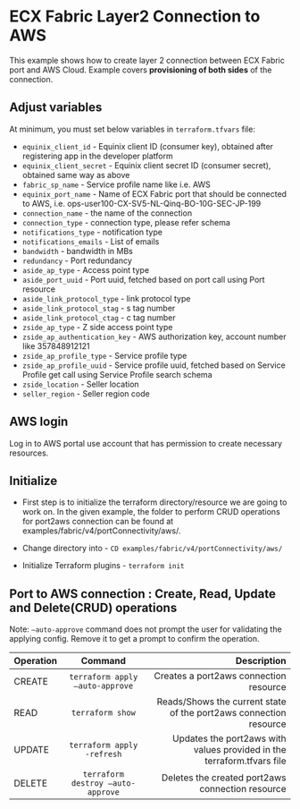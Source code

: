 # ECX Fabric Layer2 Connection to AWS

This example shows how to create layer 2 connection between ECX Fabric port and AWS Cloud.
Example covers **provisioning of both sides** of the connection.

## Adjust variables

At minimum, you must set below variables in `terraform.tfvars` file:

- `equinix_client_id` - Equinix client ID (consumer key), obtained after registering app in the developer platform
- `equinix_client_secret` - Equinix client secret ID (consumer secret), obtained same way as above
- `fabric_sp_name` - Service profile name like i.e. AWS
- `equinix_port_name` -  Name of ECX Fabric port that should be connected to AWS, i.e. ops-user100-CX-SV5-NL-Qinq-BO-10G-SEC-JP-199
- `connection_name` - the name of the connection
- `connection_type` - connection type, please refer schema
- `notifications_type` - notification type
- `notifications_emails` - List of emails
- `bandwidth` - bandwidth in MBs
- `redundancy` - Port redundancy
- `aside_ap_type` - Access point type
- `aside_port_uuid` - Port uuid, fetched based on port call using Port resource
- `aside_link_protocol_type` - link protocol type
- `aside_link_protocol_stag` - s tag number
- `aside_link_protocol_ctag` - c tag number
- `zside_ap_type` - Z side access point type
- `zside_ap_authentication_key` - AWS authorization key, account number like 357848912121
- `zside_ap_profile_type` - Service profile type
- `zside_ap_profile_uuid` - Service profile uuid, fetched based on Service Profile get call using Service Profile search schema
- `zside_location` - Seller location
- `seller_region` - Seller region code

## AWS login

Log in to AWS portal use account that has permission to create necessary resources.

## Initialize
- First step is to initialize the terraform directory/resource we are going to work on.
  In the given example, the folder to perform CRUD operations for port2aws connection can be found at examples/fabric/v4/portConnectivity/aws/.

- Change directory into - `CD examples/fabric/v4/portConnectivity/aws/`
- Initialize Terraform plugins - `terraform init`

## Port to AWS connection  : Create, Read, Update and Delete(CRUD) operations
Note: `–auto-approve` command does not prompt the user for validating the applying config. Remove it to get a prompt to confirm the operation.

| Operation |              Command              |                                                            Description |
|:----------|:---------------------------------:|-----------------------------------------------------------------------:|
| CREATE    |  `terraform apply –auto-approve`  |                                 Creates a port2aws connection resource |
| READ      |         `terraform show`          |      Reads/Shows the current state of the port2aws connection resource |
| UPDATE    |    `terraform apply -refresh`     | Updates the port2aws with values provided in the terraform.tfvars file |
| DELETE    | `terraform destroy –auto-approve` |                       Deletes the created port2aws connection resource |
